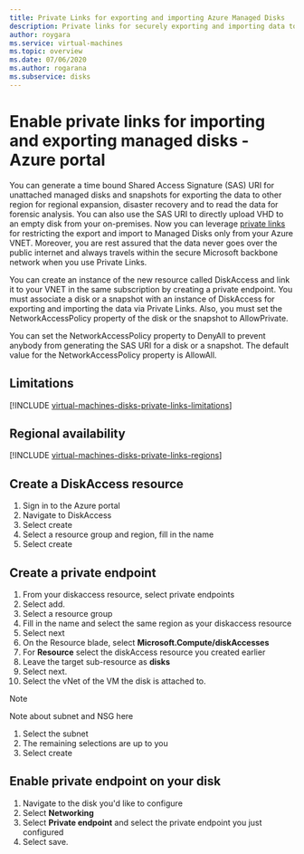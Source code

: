 ```yaml
---
title: Private Links for exporting and importing Azure Managed Disks 
description: Private links for securely exporting and importing data to Azure Managed Disks
author: roygara
ms.service: virtual-machines
ms.topic: overview
ms.date: 07/06/2020
ms.author: rogarana
ms.subservice: disks
---
```


# Enable private links for importing and exporting managed disks - Azure portal

You can generate a time bound Shared Access Signature (SAS) URI for unattached managed disks and snapshots for exporting the data to other region for regional expansion, disaster recovery and to read the data for forensic analysis. You can also use the SAS URI to directly upload VHD to an empty disk from your on-premises.  Now you can leverage [private links](../private-link/private-link-overview.md) for restricting the export and import to Managed Disks only from your Azure VNET. Moreover, you are rest assured that the data never goes over the public internet and always travels within the secure Microsoft backbone network when you use Private Links. 

You can create an instance of the new resource called DiskAccess and link it to your VNET in the same subscription by creating a private endpoint. You must associate a disk or a snapshot with an instance of DiskAccess for exporting and importing the data via Private Links. Also, you must set the NetworkAccessPolicy property of the disk or the snapshot to AllowPrivate. 

You can set the NetworkAccessPolicy property to DenyAll to prevent anybody from generating the SAS URI for a disk or a snapshot. The default value for the NetworkAccessPolicy property is AllowAll.

## Limitations

[!INCLUDE [virtual-machines-disks-private-links-limitations](../../includes/virtual-machines-disks-private-links-limitations.md)]

## Regional availability

[!INCLUDE [virtual-machines-disks-private-links-regions](../../includes/virtual-machines-disks-private-links-regions.md)]

## Create a DiskAccess resource

1. Sign in to the Azure portal
1. Navigate to DiskAccess
1. Select create
1. Select a resource group and region, fill in the name
1. Select create

## Create a private endpoint

1. From your diskaccess resource, select private endpoints
1. Select add.
1. Select a resource group
1. Fill in the name and select the same region as your diskaccess resource
1. Select next
1. On the Resource blade, select **Microsoft.Compute/diskAccesses**
1. For **Resource** select the diskAccess resource you created earlier
1. Leave the target sub-resource as **disks**
1. Select next.
1. Select the vNet of the VM the disk is attached to.

> [!NOTE]
> Note about subnet and NSG here

1. Select the subnet
1. The remaining selections are up to you
1. Select create

## Enable private endpoint on your disk

1. Navigate to the disk you'd like to configure
1. Select **Networking**
1. Select **Private endpoint** and select the private endpoint you just configured
1. Select save.